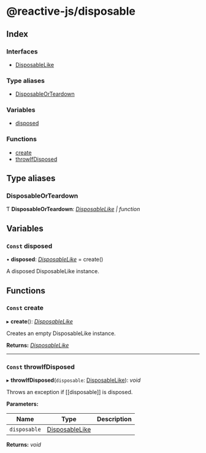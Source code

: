 
# @reactive-js/disposable

## Index

### Interfaces

* [DisposableLike](interfaces/disposablelike.md)

### Type aliases

* [DisposableOrTeardown](README.md#disposableorteardown)

### Variables

* [disposed](README.md#const-disposed)

### Functions

* [create](README.md#const-create)
* [throwIfDisposed](README.md#const-throwifdisposed)

## Type aliases

###  DisposableOrTeardown

Ƭ **DisposableOrTeardown**: *[DisposableLike](interfaces/disposablelike.md) | function*

## Variables

### `Const` disposed

• **disposed**: *[DisposableLike](interfaces/disposablelike.md)* =  create()

A disposed DisposableLike instance.

## Functions

### `Const` create

▸ **create**(): *[DisposableLike](interfaces/disposablelike.md)*

Creates an empty DisposableLike instance.

**Returns:** *[DisposableLike](interfaces/disposablelike.md)*

___

### `Const` throwIfDisposed

▸ **throwIfDisposed**(`disposable`: [DisposableLike](interfaces/disposablelike.md)): *void*

Throws an exception if [[disposable]] is disposed.

**Parameters:**

Name | Type | Description |
------ | ------ | ------ |
`disposable` | [DisposableLike](interfaces/disposablelike.md) |   |

**Returns:** *void*
